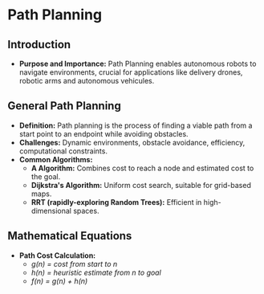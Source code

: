 # Path Planning
## Introduction 
- **Purpose and Importance:** Path Planning enables autonomous robots to navigate environments, crucial for applications like delivery drones, robotic arms and autonomous vehicules.
## General Path Planning 
- **Definition:** Path planning is the process of finding a viable path from a start point to an endpoint while avoiding obstacles.
- **Challenges:** Dynamic environments, obstacle avoidance, efficiency, computational constraints.
- **Common Algorithms:**
    - **A Algorithm:** Combines cost to reach a node and estimated cost to the goal.
    - **Dijkstra's Algorithm:** Uniform cost search, suitable for grid-based maps.
    - **RRT (rapidly-exploring Random Trees):** Efficient in high-dimensional spaces.
## Mathematical Equations
- **Path Cost Calculation:**  
    - *g(n) = cost from start to n*  
    - *h(n) = heuristic estimate from n to goal*
    - *f(n) = g(n) + h(n)*
